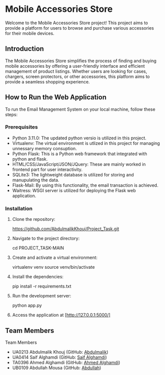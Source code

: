 # Mobile Accessories Store

Welcome to the Mobile Accessories Store project! This project aims to provide a platform for users to browse and purchase various accessories for their mobile devices.

## Introduction
The Mobile Accessories Store simplifies the process of finding and buying mobile accessories by offering a user-friendly interface and efficient management of product listings. Whether users are looking for cases, chargers, screen protectors, or other accessories, this platform aims to provide a seamless shopping experience.

## How to Run the Web Application
To run the Email Management System on your local machine, follow these steps:

### Prerequisites
- Python 3.11.0: The updated python versio is utilized in this project.
- Virtualenv: The virtual environment is utlized in this project for managing unnessary memory  consuption. 
- Python Flask: This is a Python web framework that integrated with python and flask.
- HTML/CSS/JavaScript/JSON/JQuery: These are mainly worked in frontend part for user interactivity.
- SQLite3: The lightweight database is utilized for storing and manupulating the data. 
- Flask-Mail: By using this functionality, the email transaction is achieved. 
- Waitress: WSGI server is utilized for deploying the Flask web application. 
### Installation
1. Clone the repository:
   
   https://github.com/AbdulmalikKhouj/Project_Task.git   

2. Navigate to the project directory:
   
    cd PROJECT_TASK-MAIN
   
3. Create and activate a virtual environment:
   
    virtualenv venv
    source venv/bin/activate
   
4. Install the dependencies:
   
    pip install -r requirements.txt
   
5. Run the development server:
   
    python app.py

6. Access the application at [http://127.0.0.1:5000/]

## Team Members
Team Members
- UA0213 Abdulmalik Khouj (GitHub: [Abdulmalik](https://github.com/AbdulmalikKhouj))
- UA0414 Saif Alghamdi (GitHub: [Saif Alghamdi](https://github.com/SaifAlghamdi123))
- TA0396 Ahmed Alghamdi (GitHub: [Ahmed Alghamdi](https://github.com/ahmedalghamdi123))
- UB0109 Abdullah Mousa (GitHub: [Abdullah](https://github.com/AbdullahMousa123))
